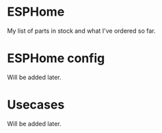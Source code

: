 # ESPHome

My list of parts in stock and what I've ordered so far.

# ESPHome config

Will be added later.

# Usecases

Will be added later.

